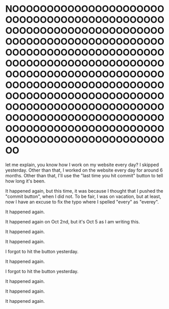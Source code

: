 # NOOOOOOOOOOOOOOOOOOOOOOOOOOOOOOOOOOOOOOOOOOOOOOOOOOOOOOOOOOOOOOOOOOOOOOOOOOOOOOOOOOOOOOOOOOOOOOOOOOOOOOOOOOOOOOOOOOOOOOOOOOOOOOOOOOOOOOOOOOOOOOOOOOOOOOOOOOOOOOOOOOOOOOOOOOOOOOOOOOOOOOOOOOOOOOOOOOOOOOOOOOOOOOOOOOOOOOOOOOOOOOOOOOOOOOOOOOOOOOOOOOOOOOOOOOOOOOOOOOOOOOOOOOOOOOOOOOOOOOOOOOOOOOOOOOOOOOOOOOOO

let me explain, you know how I work on my website every day? I skipped yesterday. Other than that, I worked on the website every day for around $6$ months. Other than that, I'll use the "last time you hit commit" button to tell how long it's been.

It happened again, but this time, it was because I thought that I pushed the "commit button", when I did not. To be fair, 
I was on vacation, but at least, now I have an excuse to fix the typo where I spelled "every" as "everey".

It happened again.

It happened again on Oct $2$nd, but it's Oct $5$ as I am writing this.

It happened again.

It happened again.

I forgot to hit the button yesterday.

It happened again.

I forgot to hit the button yesterday.

It happened again.

It happened again.

It happened again.
